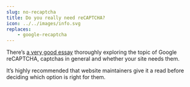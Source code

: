 ```yaml
---
slug: no-recaptcha
title: Do you really need reCAPTCHA?
icon: ../../images/info.svg
replaces:
    - google-recaptcha
---
```

There’s [a very good essay][essay] thoroughly exploring the topic of Google reCAPTCHA, captchas in general and whether your site needs them.

It’s highly recommended that website maintainers give it a read before deciding which option is right for them.

[essay]: https://kevv.net/you-probably-dont-need-recaptcha/